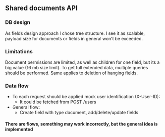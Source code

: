 ## Shared documents API

### DB design

As fields design approach I chose tree structure. I see it as scalable, payload size for documents or fields in general won't be exceeded.

### Limitations

Document permissions are limited, as well as children for one field, but its a big value (16 mb size limit).
To get full extended data, multiple queries should be performed. Same applies to deletion of hanging fields.

### Data flow

- To each request should be applied mock user identification (X-User-ID):
  - It could be fetched from POST /users
- General flow:
  - Create field with type document, add/delete/update fields

#### There are flows, something may work incorrectly, but the general idea is implemented
